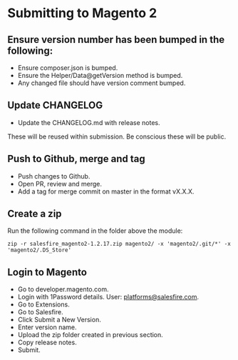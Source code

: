 # Submitting to Magento 2

## Ensure version number has been bumped in the following:

- Ensure composer.json is bumped.
- Ensure the Helper/Data@getVersion method is bumped.
- Any changed file should have version comment bumped.

## Update CHANGELOG

- Update the CHANGELOG.md with release notes.

These will be reused within submission. Be conscious these will be public.

## Push to Github, merge and tag

- Push changes to Github.
- Open PR, review and merge.
- Add a tag for merge commit on master in the format vX.X.X.

## Create a zip

Run the following command in the folder above the module:

`zip -r salesfire_magento2-1.2.17.zip magento2/ -x 'magento2/.git/*' -x 'magento2/.DS_Store'`


## Login to Magento

- Go to developer.magento.com.
- Login with 1Password details. User: platforms@salesfire.com.
- Go to Extensions.
- Go to Salesfire.
- Click Submit a New Version.
- Enter version name.
- Upload the zip folder created in previous section.
- Copy release notes.
- Submit.

